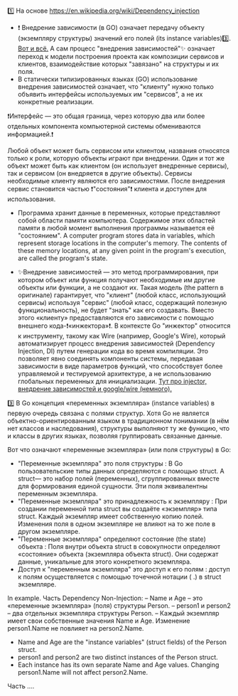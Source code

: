 
1️⃣ На основе https://en.wikipedia.org/wiki/Dependency_injection

- ❗ Внедрение зависимости (в GO) означает передачу объекту (экземпляру структуры) значений его полей (its  instance variables)3️⃣. [Вот и всё.](https://www.jamesshore.com/v2/blog/2006/dependency-injection-demystified)
А сам процесс "внедрения зависимостей"✨ означает переход к модели построения проекта как композиции сервисов и клиентов, взаимодействие которых "завязано" на структуры и их поля.
- В статически типизированных языках (GO) использование внедрения зависимостей означает, что "клиенту" нужно только объявить интерфейсы используемых им "сервисов", а не их конкретные реализации.

❗Интерфейс — это общая граница, через которую два или более отдельных компонента компьютерной системы обмениваются информацией.❗

Любой объект может быть сервисом или клиентом, названия относятся только к роли, которую объекты играют при внедрении. Один и тот же объект может быть как клиентом (он использует внедренные сервисы), так и сервисом (он внедряется в другие объекты).
Сервисы необходимые клиенту являются его зависимостями.
После внедрения сервис становится частью ❗"состояния"❗ клиента и доступен для использования.

- Программа хранит данные в переменных, которые представляют собой области памяти компьютера. Содержимое этих областей памяти в любой момент выполнения программы называется её "состоянием".
A computer program stores data in variables, which represent storage locations in the computer's memory. The contents of these memory locations, at any given point in the program's execution, are called the program's state.

- ✨Внедрение зависимостей — это метод программирования, при котором объект или функция получают необходимые им другие объекты или функции, а не создают их. Такая модель (the pattern в оригинале) гарантирует, что "клиент" (любой класс, использующий сервисы) используя "сервис" (любой класс, содержащий полезную функциональность), не будет "знать" как его создавать. Вместо этого «клиенту» предоставляются его зависимости с помощью внешнего кода-❗«инжектора»❗.
В контексте Go "инжектор" относится к инструменту, такому как Wire (например, Google's Wire), который автоматизирует процесс внедрения зависимостей (Dependency Injection, DI) путем генерации кода во время компиляции. Это позволяет явно соединять компоненты системы, передавая зависимости в виде параметров функций, что способствует более управляемой и тестируемой архитектуре, а не использованию глобальных переменных для инициализации. 
[Тут про injector, внедрение зависимостей и google/wire (немного).](https://golangforall.com/ru/post/dependency-injection.html)

3️⃣ В Go концепция «переменных экземпляра» (instance variables) в первую очередь связана с полями структур. Хотя Go не является объектно-ориентированным языком в традиционном понимании (в нём нет классов и наследования), структуры выполняют ту же функцию, что и классы в других языках, позволяя группировать связанные данные.

Вот что означают «переменные экземпляра» (или поля структуры) в Go:

- "Переменные экземпляра" это поля структуры : В Go пользовательские типы данных определяются с помощью struct. A struct— это набор полей (переменных), сгруппированных вместе для формирования единой сущности. Эти поля эквивалентны переменным экземпляра.
- "Переменные экземпляра" это принадлежность к экземпляру : При создании переменной типа struct вы создаёте «экземпляр» типа struct. Каждый экземпляр имеет собственную копию полей. Изменения поля в одном экземпляре не влияют на то же поле в другом экземпляре.
- "Переменные экземпляра" определяют состояние (the state) объекта : Поля внутри объекта struct в совокупности определяют «состояние» объекта (экземпляра объекта struct). Они содержат данные, уникальные для этого конкретного экземпляра.
- Доступ к "переменным экземпляра" это доступ к его полям : доступ к полям осуществляется с помощью точечной нотации ( .) в struct экземпляре.

In example.
Часть Dependency Non-Injection:
– Name и Age – это «переменные экземпляра» (поля) структуры Person.
– person1 и person2 – два отдельных экземпляра структуры Person.
– Каждый экземпляр имеет свои собственные значения Name и Age. Изменение person1.Name не повлияет на person2.Name.
- Name and Age are the "instance variables" (struct fields) of the Person struct.
- person1 and person2 are two distinct instances of the Person struct.
- Each instance has its own separate Name and Age values. Changing person1.Name will not affect person2.Name.

Часть ....